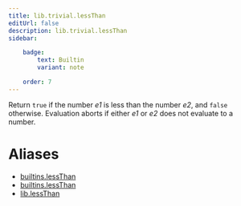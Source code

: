 ```yaml
---
title: lib.trivial.lessThan
editUrl: false
description: lib.trivial.lessThan
sidebar:

    badge:
        text: Builtin
        variant: note

    order: 7
---
```


Return `true` if the number *e1* is less than the number *e2*, and
`false` otherwise. Evaluation aborts if either *e1* or *e2* does not
evaluate to a number.


# Aliases

- [builtins.lessThan](/nix-doc-comments/reference/builtins/builtins-lessthan)
- [builtins.lessThan](/nix-doc-comments/reference/builtins/builtins-lessthan)
- [lib.lessThan](/nix-doc-comments/reference/lib/lib-lessthan)


